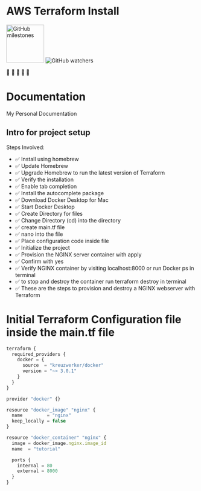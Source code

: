 # AWS Terraform Install

<div>
<img alt="GitHub milestones" src="https://img.shields.io/github/milestones/all/BenjaminBurton/aws-terraform-install?style=for-the-badge" width="100">
<img alt="GitHub watchers" src="https://img.shields.io/github/watchers/BenjaminBurton/aws-terraform-install?style=social">
</div>

:wave: :wave: :wave: :wave: :wave:

# Documentation

My Personal Documentation 

## Intro for project setup

Steps Involved:

- ✅ Install using homebrew
- ✅ Update Homebrew
- ✅ Upgrade Homebrew to run the latest version of Terraform
- ✅ Verify the installation 
- ✅ Enable tab completion
- ✅ Install the autocomplete package 
- ✅ Download Docker Desktop for Mac
- ✅ Start Docker Desktop
- ✅ Create Directory for files
- ✅ Change Directory (cd) into the directory 
- ✅ create main.tf file 
- ✅ nano into the file 
- ✅ Place configuration code inside file
- ✅ Initialize the project 
- ✅ Provision the NGINX server container with apply
- ✅ Confirm with yes
- ✅ Verify NGINX container by visiting localhost:8000 or run Docker ps in terminal
- ✅ to stop and destroy the container run terraform destroy in terminal
- ✅ These are the steps to provision and destroy a NGINX webserver with Terraform


# Initial Terraform Configuration file inside the main.tf file

```js
terraform {
  required_providers {
    docker = {
      source  = "kreuzwerker/docker"
      version = "~> 3.0.1"
    }
  }
}

provider "docker" {}

resource "docker_image" "nginx" {
  name         = "nginx"
  keep_locally = false
}

resource "docker_container" "nginx" {
  image = docker_image.nginx.image_id
  name  = "tutorial"

  ports {
    internal = 80
    external = 8000
  }
}


```
